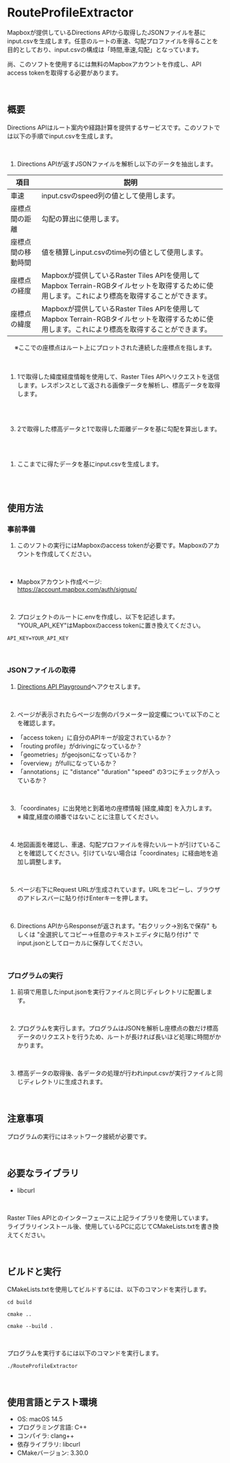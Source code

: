 # RouteProfileExtractor

Mapboxが提供しているDirections APIから取得したJSONファイルを基にinput.csvを生成します。任意のルートの車速、勾配プロファイルを得ることを目的としており、input.csvの構成は「時間,車速,勾配」となっています。

尚、このソフトを使用するには無料のMapboxアカウントを作成し、API access tokenを取得する必要があります。

<br>

## 概要

Directions APIはルート案内や経路計算を提供するサービスです。このソフトでは以下の手順でinput.csvを生成します。

<br>

1. Directions APIが返すJSONファイルを解析し以下のデータを抽出します。

| 項目        | 説明                       |
|------------|---------------------------|
| 車速       | input.csvのspeed列の値として使用します。 |
| 座標点間の距離 | 勾配の算出に使用します。　|
| 座標点間の移動時間 | 値を積算しinput.csvのtime列の値として使用します。|
| 座標点の経度 | Mapboxが提供しているRaster Tiles APIを使用してMapbox Terrain-RGBタイルセットを取得するために使用します。これにより標高を取得することができます。|
| 座標点の緯度 | Mapboxが提供しているRaster Tiles APIを使用してMapbox Terrain-RGBタイルセットを取得するために使用します。これにより標高を取得することができます。|

<div style="text-align: center;">
※ここでの座標点はルート上にプロットされた連続した座標点を指します。  
</div>
<br>
<br>

1. 1で取得した緯度経度情報を使用して、Raster Tiles APIへリクエストを送信します。レスポンスとして返される画像データを解析し、標高データを取得します。

<br>
<br>

3. 2で取得した標高データと1で取得した距離データを基に勾配を算出します。

<br>
<br>

1. ここまでに得たデータを基にinput.csvを生成します。

<br>
<br>

## 使用方法

### 事前準備

1. このソフトの実行にはMapboxのaccess tokenが必要です。Mapboxのアカウントを作成してください。

<br>

* Mapboxアカウント作成ページ: <https://account.mapbox.com/auth/signup/>  

<br>


2. プロジェクトのルートに.envを作成し、以下を記述します。  
   "YOUR_API_KEY"はMapboxのaccess tokenに置き換えてください。
```
API_KEY=YOUR_API_KEY
```

<br>

### JSONファイルの取得

1. [Directions API Playground](https://docs.mapbox.com/playground/directions/)へアクセスします。

<br>

2. ページが表示されたらページ左側のパラメーター設定欄について以下のことを確認します。
   
* 「access token」に自分のAPIキーが設定されているか？
* 「routing profile」がdrivingになっているか？
* 「geometries」がgeojsonになっているか？
* 「overview」がfullになっているか？
* 「annotations」に "distance" "duration" "speed" の3つにチェックが入っているか？

<br>

3. 「coordinates」に出発地と到着地の座標情報 [経度,緯度] を入力します。  
※ 緯度,経度の順番ではないことに注意してください。

<br>

4. 地図画面を確認し、車速、勾配プロファイルを得たいルートが引けていることを確認してください。引けていない場合は「coordinates」に経由地を追加し調整します。

<br>

5. ページ右下にRequest URLが生成されています。URLをコピーし、ブラウザのアドレスバーに貼り付けEnterキーを押します。

<br>

6. Directions APIからResponseが返されます。"右クリック→別名で保存" もしくは "全選択してコピー→任意のテキストエディタに貼り付け" でinput.jsonとしてローカルに保存してください。

<br>

### プログラムの実行

1. 前項で用意したinput.jsonを実行ファイルと同じディレクトリに配置します。 

<br>

2. プログラムを実行します。プログラムはJSONを解析し座標点の数だけ標高データのリクエストを行うため、ルートが長ければ長いほど処理に時間がかかります。

<br>

3. 標高データの取得後、各データの処理が行われinput.csvが実行ファイルと同じディレクトリに生成されます。

<br>

## 注意事項

プログラムの実行にはネットワーク接続が必要です。

<br>

## 必要なライブラリ
* libcurl

<br>

Raster Tiles APIとのインターフェースに上記ライブラリを使用しています。  
ライブラリインストール後、使用しているPCに応じてCMakeLists.txtを書き換えてください。

<br>

## ビルドと実行

CMakeLists.txtを使用してビルドするには、以下のコマンドを実行します。

```
cd build
```

```
cmake ..
```

```
cmake --build .
```

<br>

プログラムを実行するには以下のコマンドを実行します。
```
./RouteProfileExtractor
```

<br>

## 使用言語とテスト環境

* OS: macOS 14.5
* プログラミング言語: C++  
* コンパイラ: clang++  
* 依存ライブラリ: libcurl
* CMakeバージョン: 3.30.0